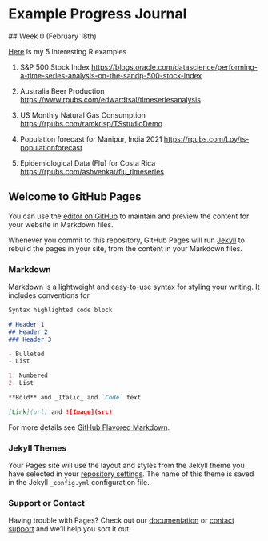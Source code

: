 # Example Progress Journal

## Week 0 (February 18th)

[Here](files/interesting_examples.html) is my 5 interesting R examples

1. S&P 500 Stock Index
https://blogs.oracle.com/datascience/performing-a-time-series-analysis-on-the-sandp-500-stock-index

2. Australia Beer Production
https://www.rpubs.com/edwardtsai/timeseriesanalysis

3. US Monthly Natural Gas Consumption
https://rpubs.com/ramkrisp/TSstudioDemo

4. Population forecast for Manipur, India 2021
https://rpubs.com/Loy/ts-populationforecast

5. Epidemiological Data (Flu) for Costa Rica
https://rpubs.com/ashvenkat/flu_timeseries


## Welcome to GitHub Pages

You can use the [editor on GitHub](https://github.com/BU-IE-360/spring20-berkayakbas/edit/master/index.md) to maintain and preview the content for your website in Markdown files.

Whenever you commit to this repository, GitHub Pages will run [Jekyll](https://jekyllrb.com/) to rebuild the pages in your site, from the content in your Markdown files.

### Markdown

Markdown is a lightweight and easy-to-use syntax for styling your writing. It includes conventions for

```markdown
Syntax highlighted code block

# Header 1
## Header 2
### Header 3

- Bulleted
- List

1. Numbered
2. List

**Bold** and _Italic_ and `Code` text

[Link](url) and ![Image](src)
```

For more details see [GitHub Flavored Markdown](https://guides.github.com/features/mastering-markdown/).

### Jekyll Themes

Your Pages site will use the layout and styles from the Jekyll theme you have selected in your [repository settings](https://github.com/BU-IE-360/spring20-berkayakbas/settings). The name of this theme is saved in the Jekyll `_config.yml` configuration file.

### Support or Contact

Having trouble with Pages? Check out our [documentation](https://help.github.com/categories/github-pages-basics/) or [contact support](https://github.com/contact) and we’ll help you sort it out.
